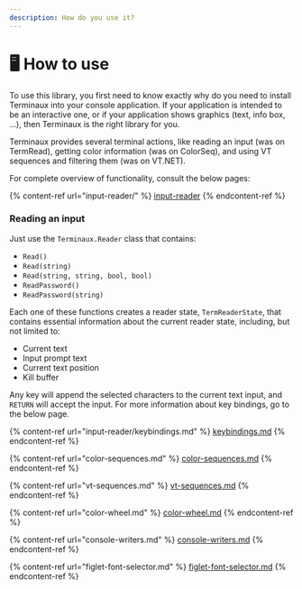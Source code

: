 ```yaml
---
description: How do you use it?
---
```


# 🖥 How to use

To use this library, you first need to know exactly why do you need to install Terminaux into your console application. If your application is intended to be an interactive one, or if your application shows graphics (text, info box, ...), then Terminaux is the right library for you.

Terminaux provides several terminal actions, like reading an input (was on TermRead), getting color information (was on ColorSeq), and using VT sequences and filtering them (was on VT.NET).

For complete overview of functionality, consult the below pages:

{% content-ref url="input-reader/" %}
[input-reader](input-reader/)
{% endcontent-ref %}

### Reading an input

Just use the `Terminaux.Reader` class that contains:

* `Read()`
* `Read(string)`
* `Read(string, string, bool, bool)`
* `ReadPassword()`
* `ReadPassword(string)`

Each one of these functions creates a reader state, `TermReaderState`, that contains essential information about the current reader state, including, but not limited to:

* Current text
* Input prompt text
* Current text position
* Kill buffer

Any key will append the selected characters to the current text input, and `RETURN` will accept the input. For more information about key bindings, go to the below page.

{% content-ref url="input-reader/keybindings.md" %}
[keybindings.md](input-reader/keybindings.md)
{% endcontent-ref %}

{% content-ref url="color-sequences.md" %}
[color-sequences.md](color-sequences.md)
{% endcontent-ref %}

{% content-ref url="vt-sequences.md" %}
[vt-sequences.md](vt-sequences.md)
{% endcontent-ref %}

{% content-ref url="color-wheel.md" %}
[color-wheel.md](color-wheel.md)
{% endcontent-ref %}

{% content-ref url="console-writers.md" %}
[console-writers.md](console-writers.md)
{% endcontent-ref %}

{% content-ref url="figlet-font-selector.md" %}
[figlet-font-selector.md](figlet-font-selector.md)
{% endcontent-ref %}
